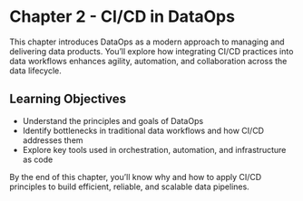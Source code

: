# Chapter 2 - CI/CD in DataOps

This chapter introduces DataOps as a modern approach to managing and delivering data products. You’ll explore how integrating CI/CD practices into data workflows enhances agility, automation, and collaboration across the data lifecycle.


## Learning Objectives

- Understand the principles and goals of DataOps 
- Identify bottlenecks in traditional data workflows and how CI/CD addresses them 
- Explore key tools used in orchestration, automation, and infrastructure as code 

By the end of this chapter, you’ll know why and how to apply CI/CD principles to build efficient, reliable, and scalable data pipelines.